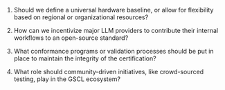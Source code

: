 1. Should we define a universal hardware baseline, or allow for flexibility based on regional or organizational resources?
   
3. How can we incentivize major LLM providers to contribute their internal workflows to an open-source standard?
   
5. What conformance programs or validation processes should be put in place to maintain the integrity of the certification?
   
7. What role should community-driven initiatives, like crowd-sourced testing, play in the GSCL ecosystem?
